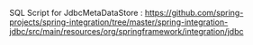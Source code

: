 

SQL Script for JdbcMetaDataStore :
https://github.com/spring-projects/spring-integration/tree/master/spring-integration-jdbc/src/main/resources/org/springframework/integration/jdbc
